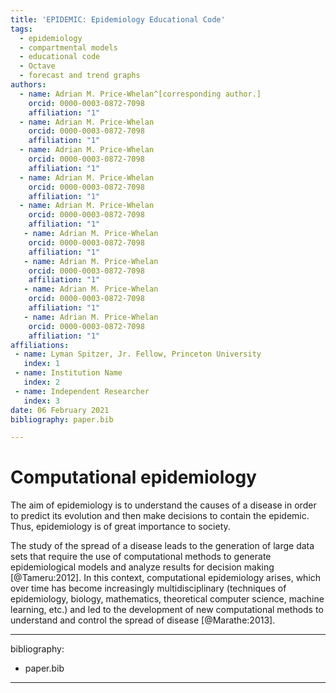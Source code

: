 ```yaml
---
title: 'EPIDEMIC: Epidemiology Educational Code'
tags:
  - epidemiology
  - compartmental models
  - educational code
  - Octave 
  - forecast and trend graphs
authors:
  - name: Adrian M. Price-Whelan^[corresponding author.]
    orcid: 0000-0003-0872-7098
    affiliation: "1" 
  - name: Adrian M. Price-Whelan
    orcid: 0000-0003-0872-7098
    affiliation: "1" 
  - name: Adrian M. Price-Whelan
    orcid: 0000-0003-0872-7098
    affiliation: "1" 
  - name: Adrian M. Price-Whelan
    orcid: 0000-0003-0872-7098
    affiliation: "1" 
  - name: Adrian M. Price-Whelan
    orcid: 0000-0003-0872-7098
    affiliation: "1" 
   - name: Adrian M. Price-Whelan
    orcid: 0000-0003-0872-7098
    affiliation: "1" 
   - name: Adrian M. Price-Whelan
    orcid: 0000-0003-0872-7098
    affiliation: "1" 
   - name: Adrian M. Price-Whelan
    orcid: 0000-0003-0872-7098
    affiliation: "1" 
   - name: Adrian M. Price-Whelan
    orcid: 0000-0003-0872-7098
    affiliation: "1" 
affiliations:
 - name: Lyman Spitzer, Jr. Fellow, Princeton University
   index: 1
 - name: Institution Name
   index: 2
 - name: Independent Researcher
   index: 3
date: 06 February 2021
bibliography: paper.bib

---
```


# Computational epidemiology

The aim of epidemiology is to understand the causes of a disease in
order to predict its evolution and then make decisions to contain the
epidemic. Thus, epidemiology is of great importance to society.

The study of the spread of a disease leads to the generation of large
data sets that require the use of computational methods to generate
epidemiological models and analyze results for decision making
[@Tameru:2012]. In this context, computational epidemiology arises,
which over time has become increasingly multidisciplinary (techniques of
epidemiology, biology, mathematics, theoretical computer science,
machine learning, etc.) and led to the development of new computational
methods to understand and control the spread of disease [@Marathe:2013].

---
bibliography:
- paper.bib
---
